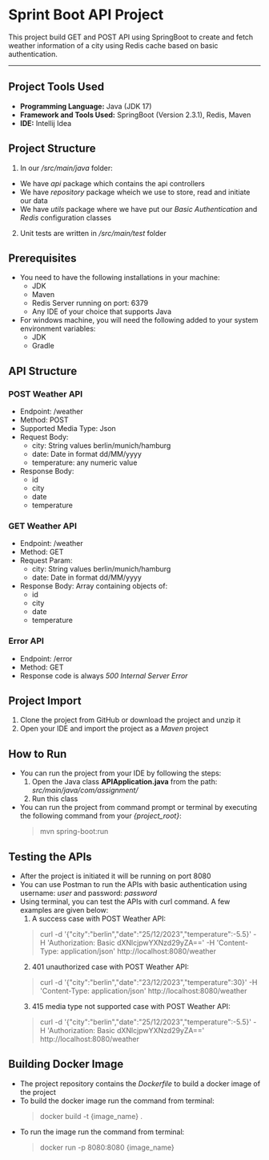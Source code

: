# Sprint Boot API Project #

This project build GET and POST API using SpringBoot to create and fetch weather information of a city using Redis cache based on basic authentication.
***

## Project Tools Used
- **Programming Language:** Java (JDK 17)
- **Framework and Tools Used:** SpringBoot (Version 2.3.1), Redis, Maven
- **IDE:** Intellij Idea

## Project Structure

1. In our */src/main/java* folder:
 - We have *api* package which contains the api controllers
 - We have *repository* package wheich we use to store, read and initiate our data
 - We have *utils* package where we have put our *Basic Authentication* and *Redis* configuration classes
2. Unit tests are written in */src/main/test* folder

## Prerequisites

- You need to have the following installations in your machine:
    - JDK
    - Maven
    - Redis Server running on port: 6379
    - Any IDE of your choice that supports Java
- For windows machine, you will need the following added to your system environment variables:
    - JDK
    - Gradle

## API Structure

### POST Weather API

- Endpoint: /weather
- Method: POST
- Supported Media Type: Json
- Request Body: 
    - city: String values berlin/munich/hamburg
    - date: Date in format dd/MM/yyyy
    - temperature: any numeric value
- Response Body: 
   - id
   - city
   - date
   - temperature

### GET Weather API

- Endpoint: /weather
- Method: GET
- Request Param: 
    - city: String values berlin/munich/hamburg
    - date: Date in format dd/MM/yyyy
- Response Body: Array containing objects of:
   - id
   - city
   - date
   - temperature

### Error API

- Endpoint: /error
- Method: GET
- Response code is always *500 Internal Server Error*

## Project Import
1. Clone the project from GitHub or download the project and unzip it
2. Open your IDE and import the project as a *Maven* project

## How to Run
- You can run the project from your IDE by following the steps:
    1. Open the Java class **APIApplication.java** from the path: *src/main/java/com/assignment/*
    2. Run this class
- You can run the project from command prompt or terminal by executing the following command from your *{project_root}*:
    > mvn spring-boot:run

## Testing the APIs

- After the project is initiated it will be running on port 8080
- You can use Postman to run the APIs with basic authentication using username: *user* and password: *password*
- Using terminal, you can test the APIs with curl command. A few examples are given below:
  1. A success case with POST Weather API:
    > curl -d '{"city":"berlin","date":"25/12/2023","temperature":-5.5}' -H 'Authorization: Basic dXNlcjpwYXNzd29yZA==' -H 'Content-Type: application/json' http://localhost:8080/weather
  2. 401 unauthorized case with POST Weather API:
    > curl -d '{"city":"berlin","date":"23/12/2023","temperature":30}' -H 'Content-Type: application/json' http://localhost:8080/weather
  3. 415 media type not supported case with POST Weather API:
    > curl -d '{"city":"berlin","date":"25/12/2023","temperature":-5.5}' -H 'Authorization: Basic dXNlcjpwYXNzd29yZA==' http://localhost:8080/weather

## Building Docker Image

- The project repository contains the *Dockerfile* to build a docker image of the project
- To build the docker image run the command from terminal:
    >  docker build -t {image_name} .
- To run the image run the command from terminal:
    >  docker run -p 8080:8080 {image_name}